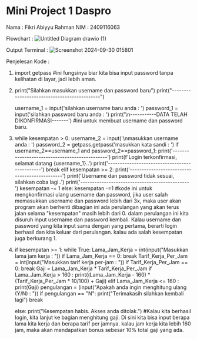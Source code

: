 # Mini Project 1 Daspro
Nama : Fikri Abiyyu Rahman NIM : 2409116063

Flowchart :
![Untitled Diagram drawio (1)](https://github.com/user-attachments/assets/b48dcaa1-1c69-4c9c-991a-cd5f94a80bb0)

Output Terminal :
![Screenshot 2024-09-30 015801](https://github.com/user-attachments/assets/60233f9b-128c-43ea-b310-a581266d086d)

Penjelesan Kode :
1. import getpass
   #ini fungsinya biar kita bisa input password tanpa kelihatan di layar, jadi lebih aman.
   
2. print("Silahkan masukkan username dan password baru")
   print("--------------------------------------------")

   username_1 = input('silahkan username baru anda : ')
   password_1 = input('silahkan password baru anda : ')
   print('\n-----------DATA TELAH DIKONFIRMASI-------')
   #ini untuk membuat username dan password baru.

3. while kesempatan > 0: 
    username_2 = input('\nmasukkan username anda : ')
    password_2 = getpass.getpass('masukkan kata sandi : ')
    if username_2==username_1 and password_2==password_1:
        print('----------------------------------------------')
        print(f'Login terkonfirmasi, selamat datang {username_1}..')
        print('----------------------------------------------')
        break
    elif kesempatan >= 2:
        print('----------------------------------------------')
        print('Username dan password tidak sesuai, silahkan coba lagi..')
        print('----------------------------------------------')
        kesempatan -= 1
    else:
        kesempatan -=1
    #kode ini untuk mengkonfirmasi ulang username dan password, jika user salah memasukkan username dan password lebih dari 3x, maka user akan program akan berhenti dibagian ini ada perulangan yang akan terus jalan selama         "kesempatan" masih lebih dari 0. dalam perulangan ini kita disuruh input username dan password kembali. Kalau username dan password yang kita input sama dengan yang pertama, berarti login berhasil dan kita keluar              dari perulangan. kalau ada salah kesempatan juga berkurang 1.
4.  if kesempatan >= 1:
          while True:
              Lama_Jam_Kerja = int(input("Masukkan lama jam kerja : "))
              if Lama_Jam_Kerja == 0:
                  break
              Tarif_Kerja_Per_Jam = int(input("Masukkan tarif kerja per-jam : "))
              if Tarif_Kerja_Per_Jam == 0:
                  break
              Gaji = Lama_Jam_Kerja * Tarif_Kerja_Per_Jam
              if Lama_Jam_Kerja > 160 :
                  print((Lama_Jam_Kerja - 160) * (Tarif_Kerja_Per_Jam * 10/100) + Gaji)
              elif Lama_Jam_Kerja <= 160 :
                  print(Gaji)
              pengulangan = (input("Apakah anda ingin menghitung ulang (Y/N) : "))
              if pengulangan == "N":
                  print("Terimakasih silahkan kembali lagi")
                  break
              
      else:
          print("Kesempatan habis. Akses anda ditolak.")
      #Kalau kita berhasil login, kita lanjut ke bagian menghitung gaji. Di sini kita bisa input berapa lama kita kerja dan berapa tarif per jamnya. kalau jam kerja kita lebih 160 jam, maka akan mendapatkan bonus sebesar 10%
       total gaji yang ada.

